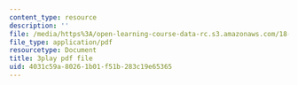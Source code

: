 ```yaml
---
content_type: resource
description: ''
file: /media/https%3A/open-learning-course-data-rc.s3.amazonaws.com/18-01sc-single-variable-calculus-fall-2010/4031c59a80261b01f51b283c19e65365_kCPVBl953eY.pdf
file_type: application/pdf
resourcetype: Document
title: 3play pdf file
uid: 4031c59a-8026-1b01-f51b-283c19e65365
---
```

